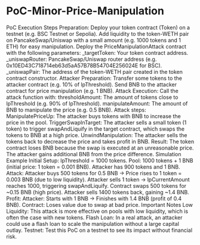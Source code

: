 # PoC-Minor-Price-Manipulation
PoC Execution Steps
Preparation:
Deploy your token contract (Token) on a testnet (e.g. BSC Testnet or Sepolia).
Add liquidity to the token-WETH pair on PancakeSwap/Uniswap with a small amount (e.g. 1000 tokens and 1 ETH) for easy manipulation.
Deploy the PriceManipulationAttack contract with the following parameters:
_targetToken: Your token contract address.
_uniswapRouter: PancakeSwap/Uniswap router address (e.g. 0x10ED43C718714eb63d5aA57B78B54704E256024E for BSC).
_uniswapPair: The address of the token-WETH pair created in the token contract constructor.
Attacker Preparation:
Transfer some tokens to the attacker contract (e.g. 10% of lpThreshold).
Send BNB to the attacker contract for price manipulation (e.g. 1 BNB).
Attack Execution:
Call the attack function with:
thresholdAmount: The amount of tokens close to lpThreshold (e.g. 90% of lpThreshold).
manipulateAmount: The amount of BNB to manipulate the price (e.g. 0.5 BNB).
Attack steps:
ManipulatePriceUp: The attacker buys tokens with BNB to increase the price in the pool.
TriggerSwapInTarget: The attacker sells a small token (1 token) to trigger swapAndLiquify in the target contract, which swaps the tokens to BNB at a high price.
UnwindManipulation: The attacker sells the tokens back to decrease the price and takes profit in BNB.
Result:
The token contract loses BNB because the swap is executed at an unreasonable price.
The attacker gains additional BNB from the price difference.
Simulation Example
Initial Setup:
lpThreshold = 1000 tokens.
Pool: 1000 tokens + 1 BNB (initial price: 1 token = 0.001 BNB).
Attacker has 900 tokens and 1 BNB.
Attack:
Attacker buys 500 tokens for 0.5 BNB → Price rises to 1 token = 0.003 BNB (due to low liquidity).
Attacker sells 1 token → lpCurrentAmount reaches 1000, triggering swapAndLiquify.
Contract swaps 500 tokens for ~0.15 BNB (high price).
Attacker sells 1400 tokens back, gaining ~1.4 BNB.
Profit:
Attacker: Starts with 1 BNB → Finishes with 1.4 BNB (profit of 0.4 BNB).
Contract: Loses value due to swap at bad price.
Important Notes
Low Liquidity: This attack is more effective on pools with low liquidity, which is often the case with new tokens.
Flash Loan: In a real attack, an attacker could use a flash loan to scale the manipulation without a large capital outlay.
Testnet: Test this PoC on a testnet to see its impact without financial risk.
